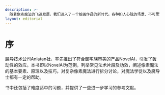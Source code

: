 ```yaml
---
description: >-
  随着像素魔法的飞速发展，我们进入了一个绘画作品的新时代。各种扣人心弦的场景、不可思议的画面不断冲击人们的感官和体验。上手难度低、施法成本低、法术效果好，使得像素魔法已经成为当前魔导技术最为活跃的领域之一，在整个蓝星，特别是极东地区得到了普遍的重视。
layout: editorial
---
```


# 序

魔导技术公司Anlatan社，率先推出了符合御宅族审美的产品NovelAI，引发了轰动性的效应。本书即以NovelAI为范例，列举常见法术片段及功效，阐述像素魔法的基本要素、原理以及技巧，对复杂像素魔法进行拆分讨论，对魔法学徒以及魔导士都有一定的帮助。

书中还包括了难度适中的习题，并提供了一些进一步学习的参考文献。

